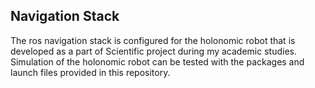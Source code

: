## Navigation Stack 

The ros navigation stack is configured for the holonomic robot that is developed as a part of Scientific project during my academic studies. Simulation of the holonomic robot can be tested with the packages and launch files provided in this repository.

